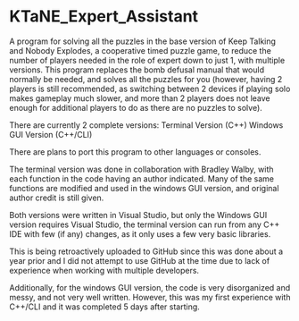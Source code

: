 # KTaNE_Expert_Assistant
A program for solving all the puzzles in the base version of Keep Talking and Nobody Explodes, a cooperative timed puzzle game, to reduce the number of players needed in the role of expert down to just 1, with multiple versions.
This program replaces the bomb defusal manual that would normally be needed, and solves all the puzzles for you (however, having 2 players is still recommended, as switching between 2 devices if playing solo makes gameplay much slower, and more than 2 players does not leave enough for additional players to do as there are no puzzles to solve).

There are currently 2 complete versions:
	Terminal Version (C++)
	Windows GUI Version (C++/CLI)
	
There are plans to port this program to other languages or consoles.

The terminal version was done in collaboration with Bradley Walby, with each function in the code having an author indicated. Many of the same functions are modified and used in the windows GUI version, and original author credit is still given.

Both versions were written in Visual Studio, but only the Windows GUI version requires Visual Studio, the terminal version can run from any C++ IDE with few (if any) changes, as it only uses a few very basic libraries.

This is being retroactively uploaded to GitHub since this was done about a year prior and I did not attempt to use GitHub at the time due to lack of experience when working with multiple developers.

Additionally, for the windows GUI version, the code is very disorganized and messy, and not very well written. However, this was my first experience with C++/CLI and it was completed 5 days after starting.
